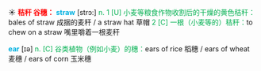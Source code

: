 ☀ <font color="red">**秸秆 谷穗：**</font>
<font color="sky blue">**straw**</font> [strɔ:] 
<font color="#00b050">n. 1 [U] 小麦等粮食作物收割后的干燥的黄色秸秆：</font>bales of straw 成捆的麦秆 / a straw hat 草帽 <font color="#00b050">2 [C] 一根（小麦等的）秸秆：</font>to chew on a straw 嘴里嚼着一根麦秆

<font color="sky blue">**ear**</font> [ɪə] 
<font color="#00b050">n. [C] 谷类植物（例如小麦）的穗：</font>ears of rice 稻穗 / ears of wheat 麦穗 / ears of corn 玉米穗
